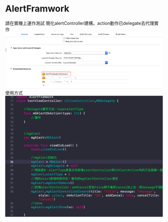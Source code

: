 # AlertFramwork
請在實機上運作測試
簡化alertController建構，action動作已delegate去代理實作
![image](https://github.com/yojjoyy1/AlertFramwork/blob/master/1.png)
使用方式
![image](https://github.com/yojjoyy1/AlertFramwork/blob/master/2.png)

